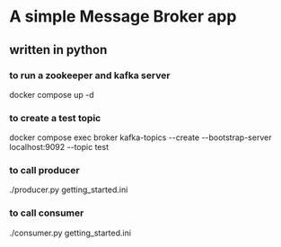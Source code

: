# A simple Message Broker app 
## written in python


### to run a zookeeper and kafka server

docker compose up -d

### to create a test topic
docker compose exec broker kafka-topics --create --bootstrap-server localhost:9092 --topic test

### to call producer
./producer.py getting_started.ini

### to call consumer
./consumer.py getting_started.ini

